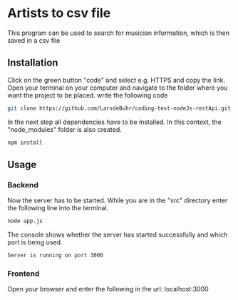 # Artists to csv file

This program can be used to search for musician information, which is then saved in a csv file

## Installation

Click on the green button "code" and select e.g. HTTPS and copy the link. 
Open your terminal on your computer and navigate to the folder where you want the project to be placed.
write the following code


```bash
git clone https://github.com/LarsdeBuhr/coding-test-nodeJs-restApi.git
```
In the next step all dependencies have to be installed. In this context, the "node_modules" folder is also created.
```bash
npm install
```


## Usage
### Backend

Now the server has to be started. While you are in the "src" directory enter the following line into the terminal.

```bash
node app.js
```
The console shows whether the server has started successfully and which port is being used.

```bash
Server is running on port 3000
```


### Frontend
Open your browser and enter the following in the url: localhost:3000

